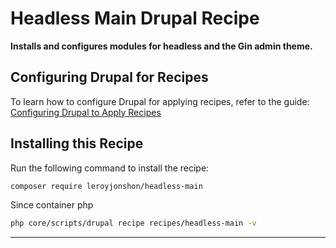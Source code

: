 # Headless Main Drupal Recipe

**Installs and configures modules for headless and the Gin admin theme.**

## Configuring Drupal for Recipes

To learn how to configure Drupal for applying recipes, refer to the guide:
[Configuring Drupal to Apply Recipes](https://www.drupal.org/files/issues/2023-10-01/Configuring%20Drupal%20to%20Apply%20Recipes.md)


## Installing this Recipe

Run the following command to install the recipe:

```bash
composer require leroyjonshon/headless-main
```

Since container php
```bash
php core/scripts/drupal recipe recipes/headless-main -v
```
---
